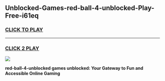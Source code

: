 
## Unblocked-Games-red-ball-4-unblocked-Play-Free-i61eq
<h3>
<a href="https://premium76.site?title=red-ball-4-unblocked&ref=18A">CLICK TO PLAY</a></h3>
<hr>

<h3>
<a href="https://premium76.site?title=red-ball-4-unblocked&ref=18A">CLICK 2 PLAY</a>
  
</h3>

<a href="https://premium76.site?title=red-ball-4-unblocked&ref=18A"><img src="https://clearcache.store/games.png"></a>


**red-ball-4-unblocked games unblocked: Your Gateway to Fun and Accessible Online Gaming**
